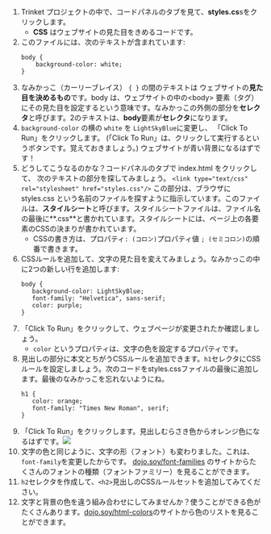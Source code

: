 1. Trinket プロジェクトの中で、コードパネルのタブを見て、**styles.cs**sをクリックします。
   * **CSS** はウェブサイトの見た目をきめるコードです。
2. このファイルには、次のテキストが含まれています:
   ```
   body {
       background-color: white;
   }
   ```
3. なみかっこ（カーリーブレイス） `{ }` の間のテキストは ウェブサイトの**見た目を決めるもの**です。body は、ウェブサイトの中の&lt;body&gt; 要素（タグ）にその見た目を設定するという意味です。なみかっこの外側の部分を**セレクタ**と呼びます。2のテキストは、**body**要素が**セレクタ**になります。
4. `background-color` の横の `white` を `LightSkyBlue`に変更し、 「Click To Run」をクリックします。 \(「Click To Run」は、クリックして実行するというボタンです。覚えておきましょう。\) ウェブサイトが青い背景になるはずです！
5. どうしてこうなるのかな？コードパネルのタブで index.html をクリックして、 次のテキストの部分を探してみましょう。
   `<link type="text/css" rel="stylesheet" href="styles.css"/>` この部分は、ブラウザに styles.css という名前のファイルを探すように指示しています。このファイルは、**スタイルシート**と呼びます。スタイルシートファイルは、ファイル名の最後に**.css**と書かれています。スタイルシートには、ページ上の各要素のCSSの決まりが書かれています。
   * CSSの書き方は、プロパティ`: (コロン)`プロパティ値 `; (セミコロン)`の順番で書きます。
6. CSSルールを追加して、文字の見た目を変えてみましょう。なみかっこの中に2つの新しい行を追加します:
   ```
   body {
      background-color: LightSkyBlue;
      font-family: "Helvetica", sans-serif;
      color: purple;
   }
   ```
7. 「Click To Run」をクリックして、ウェブページが変更されたか確認しましょう。 
   * `color` というプロパティは、文字の色を設定するプロパティです。
8. 見出しの部分に本文とちがうCSSルールを追加できます。`h1`セレクタにCSSルールを設定しましょう。次のコードをstyles.cssファイルの最後に追加します。最後のなみかっこを忘れないようにね。
   ```
   h1 {
      color: orange;
      font-family: "Times New Roman", serif;
   }
   ```
9. 「Click To Run」をクリックします。見出しむらさき色からオレンジ色になるはずです。![](/assets/StyleColorsFonts.png)
10. 文字の色と同じように、文字の形（フォント）も変わりました。これは、`font-family`を変更したからです。
    [dojo.soy/font-families](https://www.w3schools.com/cssref/css_websafe_fonts.asp) のサイトからたくさんのフォントの種類（フォントファミリー）を見ることができます。
11. `h2`セレクタを作成して、`<h2>`見出しのCSSルールセットを追加してみてください。
12. 文字と背景の色を違う組み合わせにしてみませんか？使うことができる色がたくさんあります。[dojo.soy/html-colors](https://www.w3schools.com/colors/colors_names.asp)のサイトから色のリストを見ることができます。



